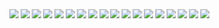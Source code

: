 <img src="https://render.githubusercontent.com/render/math?math=F = k \cdot \frac { Q_1 \cdot Q_2 } {r^2}">

<img src="https://render.githubusercontent.com/render/math?math=k = 9 \cdot 10^9 \ \frac { N \cdot m^2 }{ C^2 }">

<img src="https://render.githubusercontent.com/render/math?math=k = \frac { 1 }{ 4\pi \varepsilon _0 }">

<img src="https://render.githubusercontent.com/render/math?math=e = -1,60210 \cdot 10^{19} C">

<img src="https://render.githubusercontent.com/render/math?math=\varepsilon_0 = 8,85 \cdot 10^{-12} \frac{C^2}{N \cdot m^2}">

<img src="https://render.githubusercontent.com/render/math?math=\vec E = \frac{ \vec F }{ q }">

<img src="https://render.githubusercontent.com/render/math?math=\frac {N}{C} \bigg(\frac {Newton}{Coulomb} \bigg)">

<img src="https://render.githubusercontent.com/render/math?math=\vec F = \vec E_A \cdot Q">

<img src="https://render.githubusercontent.com/render/math?math=\vec E = \frac{ \vec F }{ q }">

<img src="https://render.githubusercontent.com/render/math?math=E_A = k \cdot \frac{Q}{r^2}">

<img src="https://render.githubusercontent.com/render/math?math=W_{AB} = Q \cdot E \cdot d">

<img src="https://render.githubusercontent.com/render/math?math=U_{AB} = \frac{W_{AB}}{Q}">

<img src="https://render.githubusercontent.com/render/math?math=\frac{J}{C}">

<img src="https://render.githubusercontent.com/render/math?math=E = \frac{U_{AB}}{d}">

<img src="https://render.githubusercontent.com/render/math?math=\frac{V}{m}">

<img src="https://render.githubusercontent.com/render/math?math=W_{AB} = Q \cdot U_{AB}">

<img src="https://render.githubusercontent.com/render/math?math=W_{AB} = Q \cdot E \cdot d">

<img src="https://render.githubusercontent.com/render/math?math=U_{AB} = U_A - U_B">

